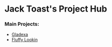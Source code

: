 # Jack Toast's Project Hub

### Main Projects:
* [Gladexa](https://github.com/jack-toast/gladexa)
* [Fluffy Lookin](https://github.com/jack-toast/nerf-turret)

